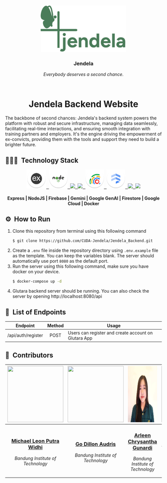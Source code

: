 <br>
<div align="center">
    <div >
        <img height="150px" src="./img/logo.png" alt=""/>
    </div>
    <div>
            <h3><b>Jendela</b></h3>
            <p><i>Everybody deserves a second chance.</i></p>
    </div>      
</div>
<br>
<h1 align="center">Jendela Backend Website</h1>
The backbone of second chances: Jendela's backend system powers the platform with robust and secure infrastructure, managing data seamlessly, facilitating real-time interactions, and ensuring smooth integration with training partners and employers. It's the engine driving the empowerment of ex-convicts, providing them with the tools and support they need to build a brighter future.

## 👨🏻‍💻 &nbsp;Technology Stack

<div align="center">

<a href="https://expressjs.com/">
<kbd>
<img src="./img/logo/express.png" height="60" />
</kbd>
</a>

<a href="https://nodejs.org/en">
<kbd>
<img src="./img/logo/nodejs.png" height="60" />
</kbd>
</a>

<a href="https://firebase.google.com/">
<kbd>
<img src="https://firebasestorage.googleapis.com/v0/b/upheld-acumen-420202.appspot.com/o/readme-assets%2Ficons%2FFirebase.png?alt=media&token=da3b3135-dec1-4f6c-b0db-0051541754b6" height="60" />
</kbd>
</a>

<a href="https://gemini.google.com/">
<kbd>
<img src="https://firebasestorage.googleapis.com/v0/b/upheld-acumen-420202.appspot.com/o/readme-assets%2Ficons%2FGemini%20(1).png?alt=media&token=39c99afa-b82c-45f7-b59c-4df0ccecfe54" height="60" />
</kbd>
</a>

<a href="https://cloud.google.com/ai/generative-ai?utm_source=google&utm_medium=cpc&utm_campaign=japac-SG-all-en-dr-SKWS-all-all-trial-DSA-dr-1605216&utm_content=text-ad-none-none-DEV_c-CRE_655856181068-ADGP_Hybrid+%7C+SKWS+-+BRO+%7C+DSA+-All+Webpages-KWID_39700076131769766-aud-2079991351570:dsa-1456167871416&userloc_9120800-network_g&utm_term=KW_&gad_source=1&gclid=CjwKCAjwqMO0BhA8EiwAFTLgIBkG-yewCpP2k5I1dFtTBUayxyP2uA4Sr5RgVWL9a3IIjH50OuF-RhoCHkYQAvD_BwE&gclsrc=aw.ds">
<kbd>
<img src="./img/logo/genai.png" height="60" />
</kbd>
</a>

<a href="https://firebase.google.com/docs/firestore">
<kbd>
<img src="./img/logo/firestore.png" height="60" />
</kbd>
</a>

<a href="https://cloud.google.com/">
<kbd>
<img src="https://firebasestorage.googleapis.com/v0/b/upheld-acumen-420202.appspot.com/o/readme-assets%2Ficons%2FGCP.png?alt=media&token=a2af827f-269c-463c-b3d6-567e20822902" height="60" />
</kbd>
</a>

<a href="https://www.docker.com/">
<kbd>
<img src="https://firebasestorage.googleapis.com/v0/b/upheld-acumen-420202.appspot.com/o/readme-assets%2Ficons%2FDocker.png?alt=media&token=3588896c-975f-496f-87d0-e7e1bce0d492" height="60" />
</kbd>
</a>

</div>
<div align="center">
<h4>Express | NodeJS | Firebase | Gemini | Google GenAI | Firestore | Google Cloud | Docker</h4>
</div>

## ⚙️ &nbsp;How to Run
1. Clone this repository from terminal using this following command
    ``` bash
    $ git clone https://github.com/CUDA-Jendela/Jendela_Backend.git
    ```
2. Create a `.env` file inside the repository directory using `.env.example` file as the template. You can keep the variables blank. The server should automatically use port `8080` as the default port.
3. Run the server using this following command, make sure you have docker on your device.
    ``` bash
    $ docker-compose up -d
    ```
4. Glutara backend server should be running. You can also check the server by opening http://localhost:8080/api
    
## 🔑 &nbsp;List of Endpoints

| Endpoint                             |  Method  |   Usage  |
| ------------------------------------ | :------: | -------- |
| /api/auth/register                   | POST     | Users can register and create account on Glutara App

## 👥 &nbsp;Contributors

| <a href="https://github.com/mikeleo03"><img width="180px" height="180px" src="https://firebasestorage.googleapis.com/v0/b/upheld-acumen-420202.appspot.com/o/readme-assets%2Fpicprof%2FLeon.png?alt=media&token=0ea1884a-32ca-471b-a3af-bf3995bbc605" alt=""/></a> | <a href="https://github.com/GoDillonAudris512"><img width="180px" height="180px" src="https://firebasestorage.googleapis.com/v0/b/upheld-acumen-420202.appspot.com/o/readme-assets%2Fpicprof%2FDillon.png?alt=media&token=bc76cc6b-5606-4351-8472-9c243c8b9da3" alt=""/></a> | <a href="https://github.com/arleenchr"><img width="180px" height="180px" src="./img/logo/arleen.jpg" alt=""/></a> | <a href="https://github.com/AustinPardosi"><img width="180px" height="180px" src="https://firebasestorage.googleapis.com/v0/b/upheld-acumen-420202.appspot.com/o/readme-assets%2Fpicprof%2FAustin.png?alt=media&token=f520a334-4aeb-4efe-9437-669451b6dca6" alt=""/></a> |
| ---------------------------------------------------------------------------------------------------------------------------------------------------------------------------------------------------------------------------------- | ----------------------------------------------------------------------------------------------------------------------------------------------------------------------------------------------------------------------------------- | -------------------------------------------------------------------------------------------------------------------------------------------------------------------------------------------------------------------------- | ----------------------------------------------------------------------------------------------------------------------------------------------------------------------------------------------------------------------------- |
| <div align="center"><h3><b><a href="https://github.com/mikeleo03">Michael Leon Putra Widhi</a></b></h3><i><p>Bandung Institute of Technology</i></p></div>                                                                               | <div align="center"><h3><b><a href="https://github.com/GoDillonAudris512">Go Dillon Audris</a></b></h3></a><p><i>Bandung Institute of Technology</i></p></div>                                                                          | <div align="center"><h3><b><a href="https://github.com/arleenchr">Arleen Chrysantha Gunardi</a></b></h3></a><p><i>Bandung Institute of Technology</i></p></div>                                                               | <div align="center"><h3><b><a href="https://github.com/AustinPardosi">Austin Gabriel Pardosi</a></b></h3></a><p><i>Bandung Institute of Technology</i></p></div>                                                                            |